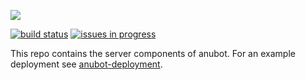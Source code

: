 
![][logo]

[![build status][ci-image]][ci-url]
[![issues in progress][waffle-image]][waffle-url]

This repo contains the server components of anubot. For an example deployment
see [anubot-deployment][anubot-deployment].

[logo]:         https://s3.amazonaws.com/anubot/logo-github-readme.png
[ci-image]:     https://ci.anubot.io/api/v1/teams/main/pipelines/main/jobs/test-server/badge
[ci-url]:       https://ci.anubot.io/
[anubot-deployment]: https://github.com/jasonkeene/anubot-deployment
[waffle-image]: https://img.shields.io/waffle/label/jasonkeene/anubot/in%20progress.svg?style=flat-square
[waffle-url]:   https://waffle.io/jasonkeene/anubot
